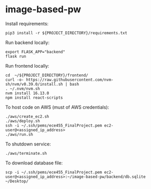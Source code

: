# image-based-pw

Install requirements:
  
    pip3 install -r ${PROJECT_DIRECTORY}/requirements.txt

Run backend locally:

    export FLASK_APP="backend"
    flask run

Run frontend locally:
  
    cd  ~/${PROJECT_DIRECTORY}/frontend/
    curl -o- https://raw.githubusercontent.com/nvm-sh/nvm/v0.39.0/install.sh | bash
    . ~/.nvm/nvm.sh
    nvm install 16.13.0
    npm install react-scripts

To host code on AWS (must of AWS credentials):
    
    ./aws/create_ec2.sh
    ./aws/deploy.sh
    ssh -i ~/.ssh/pems/ece455_FinalProject.pem ec2-user@<assigned_ip_address>
    ./aws/run.sh

To shutdown service:

    ./aws/terminate.sh

To download database file:

    scp -i ~/.ssh/pems/ece455_FinalProject.pem ec2-user@<assigned_ip_address>:~/image-based-pw/backend/db.sqlite ~/Desktop/
